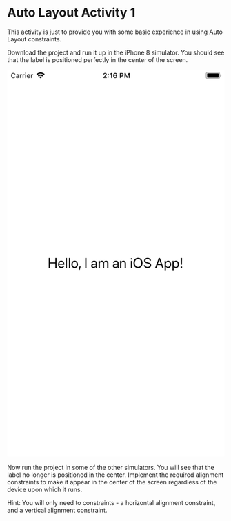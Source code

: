 # Auto Layout Activity 1

This activity is just to provide you with some basic experience in using Auto Layout constraints.

Download the project and run it up in the iPhone 8 simulator. You should see that the label is positioned perfectly in the center of the screen.

![title](https://github.com/CanberraGrammar/year10-activities/blob/AutoLayoutActivity1/ScreenShotiPhone8.png)

Now run the project in some of the other simulators. You will see that the label no longer is positioned in the center. Implement the required alignment constraints to make it appear in the center of the screen regardless of the device upon which it runs.

Hint: You will only need to constraints - a horizontal alignment constraint, and a vertical alignment constraint.